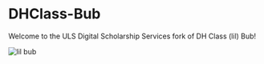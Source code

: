 DHClass-Bub
===========

Welcome to the ULS Digital Scholarship Services fork of DH Class (lil) Bub!

![lil bub](http://static1.squarespace.com/static/5397627fe4b0039937ede4b1/t/53a99e37e4b073d23dd21866/1403625032253/19033_LilBub_Parallax_3x2.jpg?format=2500w)
